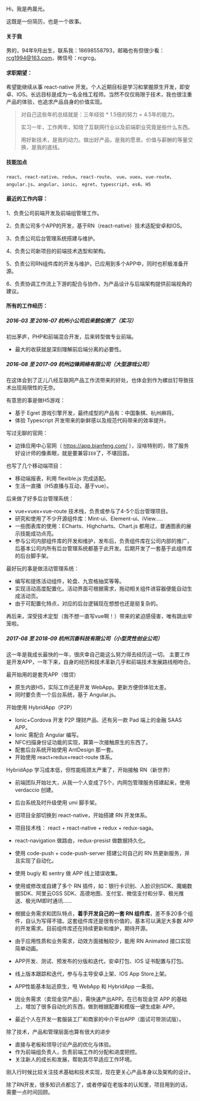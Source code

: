 Hi，我是冉晨光。

这既是一份简历，也是一个故事。

#### 关于我

男的，94年9月出生，联系我：18698558793，邮箱也有但很少看：rcg1994@163.com，微信号：rcgrcg。

#### 求职期望：

希望能继续从事 react-native 开发。个人近期目标是学习和掌握原生开发，即安卓、IOS。长远目标是成为一名全栈工程师。当然不仅仅局限于技术，我也很注重产品的体验，也追求产品自身的价值实现。

> 对自己这些年的总结就是：三年经验 * 1.5倍的努力 = 4.5年的能力。
>
> 实习一年，工作两年，知晓了互联网行业以及前端职业究竟是些什么东西。
>
> 用好新技术，是我的动力。做出好产品，是我的愿景。价值与薪酬的等量交换，是我的底线。

#### 技能加点

`react`、`react-native`、`redux`、`react-route`、
`vue`、`vuex`、`vue-route`、
`angular.js`、`angular`、`ionic`、
`egret`、`typescript`、`es6`、`H5`

#### 最近的工作内容：

1、负责公司前端开发及前端组管理工作。

2、负责公司多个APP的开发，基于RN（react-native）技术适配安卓和IOS。

3、负责公司后台管理系统搭建与维护。

4、负责公司新项目的前端技术选型和架构。

5、负责公司RN组件库的开发与维护，已应用到多个APP中，同时也积极准备开源。

6、负责协调工作流上下游的配合与协作，为产品设计与后端架构提供前端视角的建议。

#### 所有的工作经历：

##### 2016-03 至 2016-07 杭州小公司后来貌似倒了（实习）

初出茅庐，PHP和前端混合开发，后来转型做专业前端。

* 最大的收获就是深刻理解前后端分离的必要性。

##### 2016-08 至 2017-09 杭州边锋网络有限公司（大型游戏公司）

在这体会到了正儿八经互联网产品工作流带来的好处，也体会到作为螺丝钉导致技术出现局限性的无奈。

有意思的事是做H5游戏：

 * 基于 Egret 游戏引擎开发，最终成型的产品有：中国象棋、杭州麻将。
 * 体验 Typescript 开发带来的新鲜感以及规范代码带来的效率提升。

写过无聊的官网：

* 边锋应用中心官网（ https://app.bianfeng.com/ ），没啥特别的，除了服务好设计师的像素眼，就是要兼容`IE8`了，不堪回首。

也写了几个移动端项目：

* 移动端报表，利用 flexible.js 完成适配。
* 生活一直播（H5直播与互动，基于vue）。

后来做了好多后台管理系统：

* vue+vuex+vue-route 技术栈，负责或参与了4-5个后台管理项目。
* 研究和使用了不少开源组件库：Mint-ui、Element-ui、iView.....
* 一些图表库的使用：ECharts、Highcharts、Chart.js 都用过，普通图表的展示技能成功点亮。
* 参与公司内部组件库的开发和维护，发布后，负责组件库在公司内部的推广，后基本公司内所有后台管理系统都基于此开发。后期开发了一套基于此组件库的后台脚手架。

最好玩的事是做活动管理系统：

* 编写和提炼活动组件，轮盘、九宫格抽奖等等。
* 实现活动高度配置化。活动界面可根据需求，拖动相关组件进容器便能自动生成活动页。
* 由于可配置化特点，对应的后台逻辑现在想想也还是挺复杂的。

再后来，深受技术定型（我不想一直写vue啊！）带来的紧迫感侵害，唯有跳出牢笼啦。

##### 2017-08 至 2018-09 杭州沉香科技有限公司（小型灵性创业公司）

这一年是我成长最快的一年，很庆幸自己能这么努力得去经历这一切。
主要工作是开发APP，一年下来，自身的经历和技术革新几乎和前端技术发展路线相吻合。

最开始用的是套壳APP（借贷）

* 原生内嵌H5，实际工作还是开发 WebApp。更新方便但体验太差。
* 同时要负责一个后台系统，基于 Angular.js。

开始使用 HybridApp（P2P）

* Ionic+Cordova 开发 P2P 理财产品、还有另一款 Pad 端上的金融 SAAS APP。
* Ionic 需配合 Angular 编写。
* NFC扫描身份证功能的实现，算第一次接触原生的东西了。
* 配套后台系统开始使用 AntDesign 那一套。
* 开始使用 react+redux+react-route 体系。

HybridApp 学习成本低，但性能瓶颈太严重了，开始接触 RN（新世界）

* 前端团队开始壮大，从我一个人变成了5个，内网包管理服务搭建起来，使用 verdaccio 创建。
* 后台系统及时升级使用 umi 脚手架。

* 旧项目全部切换到 react-native，开始搭建 RN 开发体系。
* 项目技术栈： react + react-native + redux + redux-saga。
* react-navigation 做路由，redux-presist 做数据持久化。
* 使用 code-push + code-push-server 搭建公司自己的 RN 热更新服务，并且实现了自动化。
* 使用 bugly 和 sentry 做 APP 线上错误收集。
* 使用或修改或自建了多个 RN 插件，如：银行卡识别、人脸识别SDK、魔蝎数据SDK、阿里云OSS SDK、高德地图、支付宝、微信支付和分享、极光推送、极光IM即时通讯......
* 根据业务需求和团队特点，**着手开发自己的一套 RN 组件库**，差不多20多个组件，自认为写得不错。这套组件库还是很有价值的，基本可以满足大多数 APP 的开发需求。目前组件库还在持续更新和维护，期待开源。
* 由于应用性质和业务需求，动效方面接触较少，能用 RN Animated 接口实现简单动画。
* APP开发、测试、预发布的分版和迭代，安卓打包、IOS 证书配置与打包。
* 线上版本跟踪和迭代，参与与主导安卓上架、IOS App Store上架。
* APP性能基本贴近原生，甩 WebApp 和 HybridApp 一条街。
* 因业务需求（卖现金贷产品），需快速产出APP。在已有现金贷 APP 的基础上，增加了很多自动化的东西，做到根据配置和模版一键生成新 APP。
* 最近个人在开发一套服装工厂和商家的中介平台APP（面试可带测试版）。

除了技术，产品和管理层面也算有很大的进步

* 直接与老板和领导讨论产品的优化与体验。
* 作为前端组负责人，负责前端工作的分配和进度把控。
* 关注新人的成长和发展，帮助其尽早适应工作环境。

刚入行时候比较关注技术基础和技术实现，现在更关心产品本身以及架构的设计。

除了RN开发，很多知识点都忘了，或者停留在老版本的认知里，项目用到的话，需要一点时间回顾。
